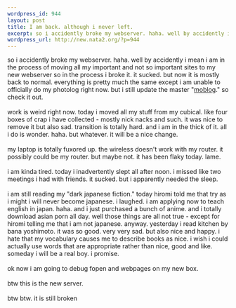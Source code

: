 ```yaml
--- 
wordpress_id: 944
layout: post
title: I am back. although i never left.
excerpt: so i accidently broke my webserver. haha. well by accidently i mean i am in the process of moving all my important and not so important sites to my new webserver so in the process i broke it. it sucked. but now it is mostly back to normal. everything is pretty much the same except i am unable to officially do my photolog right now. but i still update the master "
wordpress_url: http://new.nata2.org/?p=944
---
```

so i accidently broke my webserver. haha. well by accidently i mean i am in the process of moving all my important and not so important sites to my new webserver so in the process i broke it. it sucked. but now it is mostly back to normal. everything is pretty much the same except i am unable to officially do my photolog right now. but i still update the master "<a href="http://nata2.org/photolog.php?expand=1">moblog</a>." so check it out. <br><br>work is weird right now. today i moved all my stuff from my cubical. like four boxes of crap i have collected - mostly nick nacks and such. it was nice to remove it but also sad. transition is totally hard. and i am in the thick of it. all i do is wonder. haha. but whatever. it will be a nice change. <br><br>my laptop is totally fuxored up. the wireless doesn't work with my router. it possibly could be my router. but maybe not. it has been flaky today. lame. <br><br>i am kinda tired. today i inadvertently slept all after  noon. i missed like two meetings i had with friends. it sucked. but i apparently needed the sleep. <br><br>i am still reading my "dark japanese fiction." today hiromi told me that try as i might i will never become japanese. i laughed. i am applying now to teach english in japan. haha. and i just purchased a bunch of anime. and i totally download asian porn all day. well those things are all not true - except for hiromi telling me that i am not japanese. anyway. yesterday i read kitchen by bana yoshimoto. it was so good. very very sad. but also nice and happy. i hate that my vocabulary causes me to describe books as nice. i wish i could actually use words that are appropriate rather than nice, good and like. someday i will be a real boy. i promise. <br><br>ok now i am going to debug fopen and webpages on my new box. <br><br>btw this is the new server. <br><br>btw btw. it is still broken
